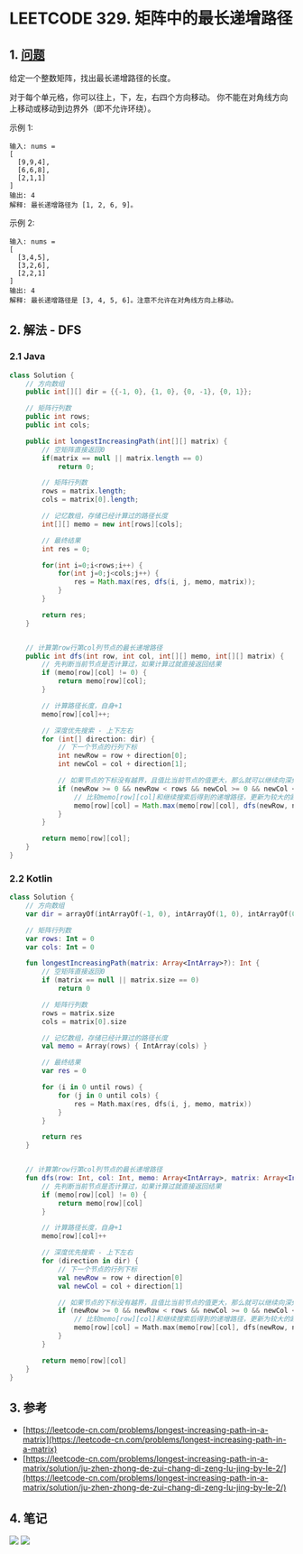 # LEETCODE 329. 矩阵中的最长递增路径

## 1. [问题](https://leetcode-cn.com/problems/longest-increasing-path-in-a-matrix)

给定一个整数矩阵，找出最长递增路径的长度。

对于每个单元格，你可以往上，下，左，右四个方向移动。 你不能在对角线方向上移动或移动到边界外（即不允许环绕）。

示例 1:

```
输入: nums = 
[
  [9,9,4],
  [6,6,8],
  [2,1,1]
] 
输出: 4 
解释: 最长递增路径为 [1, 2, 6, 9]。
```

示例 2:

```
输入: nums = 
[
  [3,4,5],
  [3,2,6],
  [2,2,1]
] 
输出: 4 
解释: 最长递增路径是 [3, 4, 5, 6]。注意不允许在对角线方向上移动。
```

## 2. 解法 - DFS

### 2.1 Java

```java
class Solution {
    // 方向数组
    public int[][] dir = {{-1, 0}, {1, 0}, {0, -1}, {0, 1}};

    // 矩阵行列数
    public int rows;
    public int cols;

    public int longestIncreasingPath(int[][] matrix) {
        // 空矩阵直接返回0
        if(matrix == null || matrix.length == 0)
            return 0;

        // 矩阵行列数
        rows = matrix.length;
        cols = matrix[0].length;

        // 记忆数组，存储已经计算过的路径长度
        int[][] memo = new int[rows][cols];

        // 最终结果
        int res = 0;

        for(int i=0;i<rows;i++) {
            for(int j=0;j<cols;j++) {
                res = Math.max(res, dfs(i, j, memo, matrix));
            }
        }

        return res;
    }


    // 计算第row行第col列节点的最长递增路径
    public int dfs(int row, int col, int[][] memo, int[][] matrix) {
        // 先判断当前节点是否计算过，如果计算过就直接返回结果
        if (memo[row][col] != 0) {
            return memo[row][col];
        }

        // 计算路径长度，自身+1
        memo[row][col]++;

        // 深度优先搜索 - 上下左右
        for (int[] direction: dir) {
            // 下一个节点的行列下标
            int newRow = row + direction[0];
            int newCol = col + direction[1];

            // 如果节点的下标没有越界，且值比当前节点的值更大，那么就可以继续向深处搜索
            if (newRow >= 0 && newRow < rows && newCol >= 0 && newCol < cols && matrix[newRow][newCol] > matrix[row][col]) {
                // 比较memo[row][col]和继续搜索后得到的递增路径，更新为较大的路径
                memo[row][col] = Math.max(memo[row][col], dfs(newRow, newCol, memo, matrix) + 1);
            }
        }

        return memo[row][col];
    }
}
```

### 2.2 Kotlin

```kotlin
class Solution {
    // 方向数组
    var dir = arrayOf(intArrayOf(-1, 0), intArrayOf(1, 0), intArrayOf(0, -1), intArrayOf(0, 1))

    // 矩阵行列数
    var rows: Int = 0
    var cols: Int = 0

    fun longestIncreasingPath(matrix: Array<IntArray>?): Int {
        // 空矩阵直接返回0
        if (matrix == null || matrix.size == 0)
            return 0

        // 矩阵行列数
        rows = matrix.size
        cols = matrix[0].size

        // 记忆数组，存储已经计算过的路径长度
        val memo = Array(rows) { IntArray(cols) }

        // 最终结果
        var res = 0

        for (i in 0 until rows) {
            for (j in 0 until cols) {
                res = Math.max(res, dfs(i, j, memo, matrix))
            }
        }

        return res
    }


    // 计算第row行第col列节点的最长递增路径
    fun dfs(row: Int, col: Int, memo: Array<IntArray>, matrix: Array<IntArray>): Int {
        // 先判断当前节点是否计算过，如果计算过就直接返回结果
        if (memo[row][col] != 0) {
            return memo[row][col]
        }

        // 计算路径长度，自身+1
        memo[row][col]++

        // 深度优先搜索 - 上下左右
        for (direction in dir) {
            // 下一个节点的行列下标
            val newRow = row + direction[0]
            val newCol = col + direction[1]

            // 如果节点的下标没有越界，且值比当前节点的值更大，那么就可以继续向深处搜索
            if (newRow >= 0 && newRow < rows && newCol >= 0 && newCol < cols && matrix[newRow][newCol] > matrix[row][col]) {
                // 比较memo[row][col]和继续搜索后得到的递增路径，更新为较大的路径
                memo[row][col] = Math.max(memo[row][col], dfs(newRow, newCol, memo, matrix) + 1)
            }
        }

        return memo[row][col]
    }
}
```

## 3. 参考

* [https://leetcode-cn.com/problems/longest-increasing-path-in-a-matrix](https://leetcode-cn.com/problems/longest-increasing-path-in-a-matrix)
* [https://leetcode-cn.com/problems/longest-increasing-path-in-a-matrix/solution/ju-zhen-zhong-de-zui-chang-di-zeng-lu-jing-by-le-2/](https://leetcode-cn.com/problems/longest-increasing-path-in-a-matrix/solution/ju-zhen-zhong-de-zui-chang-di-zeng-lu-jing-by-le-2/)

## 4. 笔记

![](https://777blog.oss-cn-shanghai.aliyuncs.com/leetcode/leetcode-329-1.jpg) ![](https://777blog.oss-cn-shanghai.aliyuncs.com/leetcode/leetcode-329-2.jpg)
